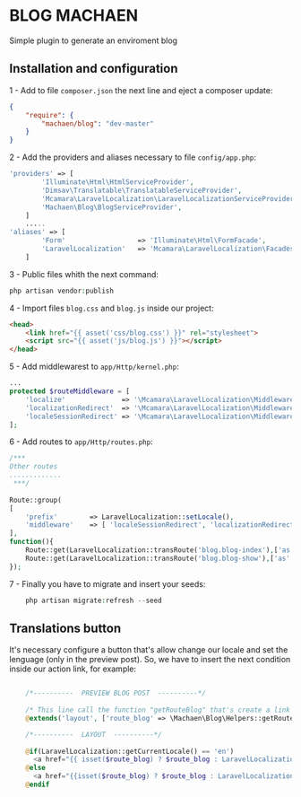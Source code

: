 BLOG MACHAEN
=======================
Simple plugin to generate an enviroment blog

Installation and configuration
-------

1 - Add to file `composer.json` the next line and eject a composer update:

```json
{
    "require": {
        "machaen/blog": "dev-master"
    }
}
```
2 - Add the providers and aliases necessary to file `config/app.php`:

```php
'providers' => [
		'Illuminate\Html\HtmlServiceProvider',
		'Dimsav\Translatable\TranslatableServiceProvider',
		'Mcamara\LaravelLocalization\LaravelLocalizationServiceProvider',
		'Machaen\Blog\BlogServiceProvider',
	]
	.....
'aliases' => [
    	'Form'                  => 'Illuminate\Html\FormFacade',
    	'LaravelLocalization'   => 'Mcamara\LaravelLocalization\Facades\LaravelLocalization',
	]
```
3 - Public files whith the next command:
```php
php artisan vendor:publish
```
4 - Import files `blog.css` and `blog.js` inside our project:
```html
<head>
    <link href="{{ asset('css/blog.css') }}" rel="stylesheet">  
    <script src="{{ asset('js/blog.js') }}"></script>  
</head>
```
5 - Add middlewarest to `app/Http/kernel.php`:
```php
...
protected $routeMiddleware = [
	'localize'              => '\Mcamara\LaravelLocalization\Middleware\LaravelLocalizationRoutes',
	'localizationRedirect'  => '\Mcamara\LaravelLocalization\Middleware\LaravelLocalizationRedirectFilter',
	'localeSessionRedirect' => '\Mcamara\LaravelLocalization\Middleware\LocaleSessionRedirect'
];
```
6 - Add routes to `app/Http/routes.php`:

```php
/*** 
Other routes
.............
 ***/
 
Route::group(
[
	'prefix' 		=> LaravelLocalization::setLocale(),
	'middleware' 	=> [ 'localeSessionRedirect', 'localizationRedirect' ]
],
function(){
    Route::get(LaravelLocalization::transRoute('blog.blog-index'),['as' => 'blog.index', 'uses' => '\Machaen\Blog\BlogController@index']);
    Route::get(LaravelLocalization::transRoute('blog.blog-show'),['as' => 'blog.show', 'uses' => '\Machaen\Blog\BlogController@show']);
});
```
7 - Finally you have to migrate and insert your seeds:
```php
	php artisan migrate:refresh --seed
```

Translations button
-------
It's necessary configure a button that's allow change our locale and set the lenguage (only in the preview post). So, we have to insert the next condition inside our action link, for example:

```php

	/*----------  PREVIEW BLOG POST  ----------*/
	
	/* This line call the function "getRouteBlog" that's create a link with the parameters necessary for translate the current route. Here we past the route at layout our project */
	@extends('layout', ['route_blog' => \Machaen\Blog\Helpers::getRouteBlog($post->id)])

	/*----------  LAYOUT  ----------*/
	
	@if(LaravelLocalization::getCurrentLocale() == 'en')
      <a href="{{ isset($route_blog) ? $route_blog : LaravelLocalization::getLocalizedURL('es') }}">ESPAÑOL</a>
    @else
      <a href="{{isset($route_blog) ? $route_blog : LaravelLocalization::getLocalizedURL('en') }}">ENGLISH</a>
    @endif
	
```
